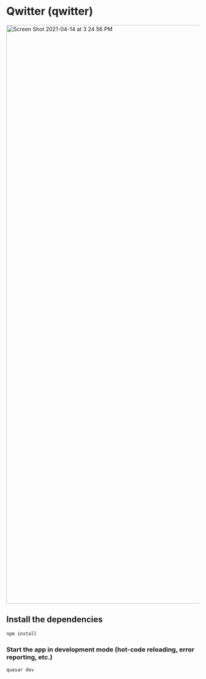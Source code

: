 # Qwitter (qwitter)

<img width="1509" alt="Screen Shot 2021-04-14 at 3 24 56 PM" src="https://user-images.githubusercontent.com/38469892/114709703-985d2200-9d35-11eb-850f-ae90dac876f7.png">


## Install the dependencies
```bash
npm install
```

### Start the app in development mode (hot-code reloading, error reporting, etc.)
```bash
quasar dev
```


